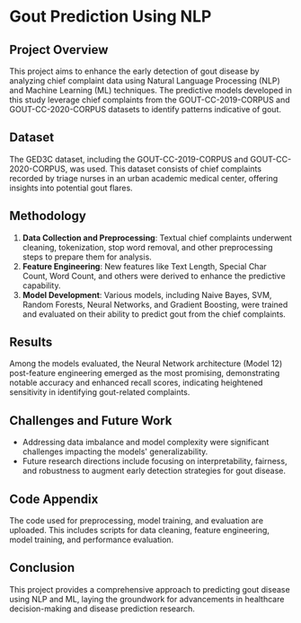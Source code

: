 
# Gout Prediction Using NLP

## Project Overview
This project aims to enhance the early detection of gout disease by analyzing chief complaint data using Natural Language Processing (NLP) and Machine Learning (ML) techniques. The predictive models developed in this study leverage chief complaints from the GOUT-CC-2019-CORPUS and GOUT-CC-2020-CORPUS datasets to identify patterns indicative of gout.

## Dataset
The GED3C dataset, including the GOUT-CC-2019-CORPUS and GOUT-CC-2020-CORPUS, was used. This dataset consists of chief complaints recorded by triage nurses in an urban academic medical center, offering insights into potential gout flares.

## Methodology
1. **Data Collection and Preprocessing**: Textual chief complaints underwent cleaning, tokenization, stop word removal, and other preprocessing steps to prepare them for analysis.
2. **Feature Engineering**: New features like Text Length, Special Char Count, Word Count, and others were derived to enhance the predictive capability.
3. **Model Development**: Various models, including Naive Bayes, SVM, Random Forests, Neural Networks, and Gradient Boosting, were trained and evaluated on their ability to predict gout from the chief complaints.

## Results
Among the models evaluated, the Neural Network architecture (Model 12) post-feature engineering emerged as the most promising, demonstrating notable accuracy and enhanced recall scores, indicating heightened sensitivity in identifying gout-related complaints.

## Challenges and Future Work
- Addressing data imbalance and model complexity were significant challenges impacting the models' generalizability.
- Future research directions include focusing on interpretability, fairness, and robustness to augment early detection strategies for gout disease.

## Code Appendix
The code used for preprocessing, model training, and evaluation are uploaded. This includes scripts for data cleaning, feature engineering, model training, and performance evaluation.

## Conclusion
This project provides a comprehensive approach to predicting gout disease using NLP and ML, laying the groundwork for advancements in healthcare decision-making and disease prediction research.

